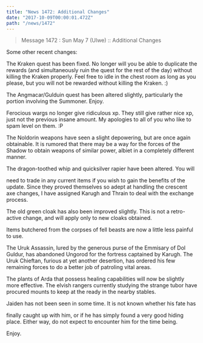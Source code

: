 ```yaml
---
title: "News 1472: Additional Changes"
date: "2017-10-09T00:00:01.472Z"
path: "/news/1472"
---
```


> Message 1472 : Sun May  7 (Ulwe)       :: Additional Changes

Some other recent changes:

The Kraken quest has been fixed. No longer will you be able to duplicate the
rewards (and simultaneously ruin the quest for the rest of the day) without
killing the Kraken properly. Feel free to idle in the chest room as long as
you please, but you will not be rewarded without killing the Kraken. :)

The Angmacar/Gulduin quest has been altered slightly, particularly the
portion involving the Summoner. Enjoy.

Ferocious wargs no longer give ridiculous xp. They still give rather nice
xp, just not the previous insane amount. My apologies to all of you who like
to spam level on them. :P


The Noldorin weapons have seen a slight depowering, but are once again
obtainable. It is rumored that there may be a way for the forces of the
Shadow to obtain weapons of similar power, albiet in a completely different
manner.

The dragon-toothed whip and quicksilver rapier have been altered. You will


need to trade in any current items if you wish to gain the benefits of the
update. Since they proved themselves so adept at handling the crescent axe
changes, I have assigned Karugh and Thrain to deal with the exchange
process.


The old green cloak has also been improved slightly. This is not a retro-
active change, and will apply only to new cloaks obtained.

Items butchered from the corpses of fell beasts are now a little less
painful to use.

The Uruk Assassin, lured by the generous purse of the Emmisary of Dol
Guldur, has abandoned Ungorod for the fortress captained by Karugh. The
Uruk Chieftan, furious at yet another desertion, has ordered his few
remaining forces to do a better job of patroling vital areas.

The plants of Arda that possess healing capabilities will now be slightly
more effective. The elvish rangers currently studying the strange tubor
have procured mounts to keep at the ready in the nearby stables.

Jaiden has not been seen in some time. It is not known whether his fate has

finally caught up with him, or if he has simply found a very good hiding
place. Either way, do not expect to encounter him for the time being.

Enjoy.